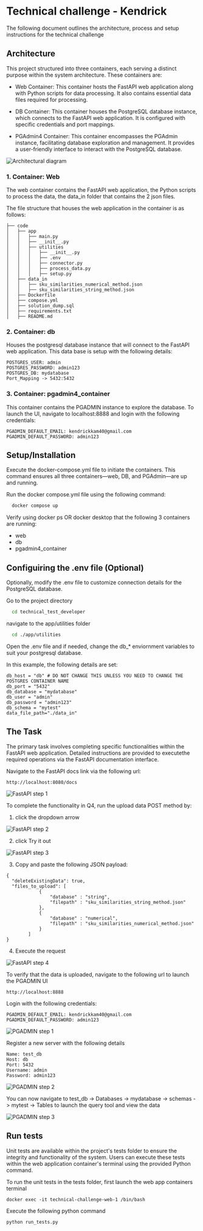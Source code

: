 
# Technical challenge - Kendrick

The following document outlines the architecture, process and setup instructions for the technical challenge

## Architecture

This project structured into three containers, each serving a distinct purpose within the system architecture. These containers are:

- Web Container: This container hosts the FastAPI web application along with Python scripts for data processing. It also contains essential data files required for processing.

- DB Container: This container houses the PostgreSQL database instance, which connects to the FastAPI web application. It is configured with specific credentials and port mappings.

- PGAdmin4 Container: This container encompasses the PGAdmin instance, facilitating database exploration and management. It provides a user-friendly interface to interact with the PostgreSQL database.

![Architectural diagram](./images/ArchitecturalDiagram.png)

### 1. Container: Web

The web container contains the FastAPI web application, the Python scripts to process the data, the data_in folder that contains the 2 json files.

The file structure that houses the web application in the container is as follows:

```
├── code
│   ├── app
│   │   ├── main.py
│   │   ├── __init__.py
│   │   ├── utilities
│   │   │   ├── __init__.py
│   │   │   ├── .env
│   │   │   ├── connector.py
│   │   │   ├── process_data.py
│   │   │   ├── setup.py
│   ├── data_in
│   │   ├── sku_similarities_numerical_method.json
│   │   ├── sku_similarities_string_method.json
│   ├── Dockerfile
│   ├── compose.yml
│   ├── solution_dump.sql
│   ├── requirements.txt
│   ├── README.md
```

### 2. Container: db

Houses the postgresql database instance that will connect to the FastAPI web application.
This data base is setup with the following details:

```
POSTGRES_USER: admin
POSTGRES_PASSWORD: admin123
POSTGRES_DB: mydatabase
Port_Mapping -> 5432:5432
```

### 3. Container: pgadmin4_container

This container contains the PGADMIN instance to explore the database. To launch the UI, navigate to localhost:8888 and login with the following credentials:

```
PGADMIN_DEFAULT_EMAIL: kendrickkam40@gmail.com
PGADMIN_DEFAULT_PASSWORD: admin123
```

## Setup/Installation
Execute the docker-compose.yml file to initiate the containers. This command ensures all three containers—web, DB, and PGAdmin—are up and running.

Run the docker compose.yml file using the following command:

```bash
  docker compose up
```
Verify using docker ps OR docker desktop that the following 3 containers are running:
- web
- db
- pgadmin4_container

## Configuiring the .env file (Optional)

Optionally, modify the .env file to customize connection details for the PostgreSQL database.

Go to the project directory

```bash
  cd technical_test_developer
```

navigate to the app/utilities folder

```bash
  cd ./app/utilities
```

Open the .env file and if needed, change the db_* enviornment variables to suit your postgresql database.

In this example, the following details are set:
```
db_host = "db" # DO NOT CHANGE THIS UNLESS YOU NEED TO CHANGE THE POSTGRES CONTAINER NAME
db_port = "5432"
db_database = "mydatabase"
db_user = "admin"
db_password = "admin123"
db_schema = "mytest"
data_file_path="./data_in"
```

## The Task
The primary task involves completing specific functionalities within the FastAPI web application. Detailed instructions are provided to executethe required operations via the FastAPI documentation interface.


Navigate to the FastAPI docs link via the following url:
```
http://localhost:8080/docs
```
![FastAPI step 1](./images/fastapi_docs.png)

To complete the functionality in Q4, run the upload data POST method by:

1. click the dropdown arrow

![FastAPI step 2](./images/fastapi_step1.png)

2. click Try it out

![FastAPI step 3](./images/fastapi_step2.png)

3. Copy and paste the following JSON payload:
```
{
  "deleteExistingData": true,
  "files_to_upload": [
            {
                "database" : "string",
                "filepath" : "sku_similarities_string_method.json"
            },
            {
                "database" : "numerical",
                "filepath" : "sku_similarities_numerical_method.json"
            }
        ]
}
```
4. Execute the request

![FastAPI step 4](./images/fastapi_step3and4.png)

To verify that the data is uploaded, navigate to the following url to launch the PGADMIN UI
```
http://localhost:8888
```

Login with the following credentials:
```
PGADMIN_DEFAULT_EMAIL: kendrickkam40@gmail.com
PGADMIN_DEFAULT_PASSWORD: admin123
```
![PGADMIN step 1](./images/pgadmin_1.png)

Register a new server with the following details
```
Name: test_db
Host: db
Port: 5432
Username: admin
Password: admin123
```

![PGADMIN step 2](./images/pgadmin_server.png)

You can now navigate to test_db -> Databases -> mydatabase -> schemas -> mytest -> Tables to launch the query tool and view the data

![PGADMIN step 3](./images/pgadmin_query.png)


## Run tests

Unit tests are available within the project's tests folder to ensure the integrity and functionality of the system. Users can execute these tests within the web application container's terminal using the provided Python command.

To run the unit tests in the tests folder,  first launch the web app containers terminal

```
docker exec -it technical-challenge-web-1 /bin/bash
```

Execute the following python command

```
python run_tests.py
```